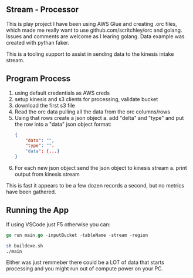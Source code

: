 ## Stream - Processor 

This is play project I have been using AWS Glue and creating .orc files, which made me really want to use github.com/scritchley/orc and golang.
Issues and comments are welcome as I learing golang. Data example was created with pythan faker.

This is a tooling support to assist in sending data to the kinesis intake stream. 

## Program Process 

1. using default credentials as AWS creds
2. setup kinesis and s3 clients for processing, validate bucket
3. download the first s3 file 
4. Read the orc data pulling all the data from the orc columns/rows
5. Using that rows create a json object
    a. add "delta" and "type" and put the row into a "data" json object format:
    ```json
    {
        "data": "",
        "type": "".
        "data": {...}
    }
    ```
6. For each new json object send the json object to kinesis stream
    a. print output from kinesis stream 

This is fast it appears to be a few dozen records a second, but no metrics have been gathered.

## Running the App
If using VSCode just F5 otherwise you can:

```go 
go run main.go -inputBucket -tableName -stream -region 
```

```bash
sh buildexe.sh
./main
```

Either was just remmeber there could be a LOT of data that starts processing and you might run out of compute power on your PC.